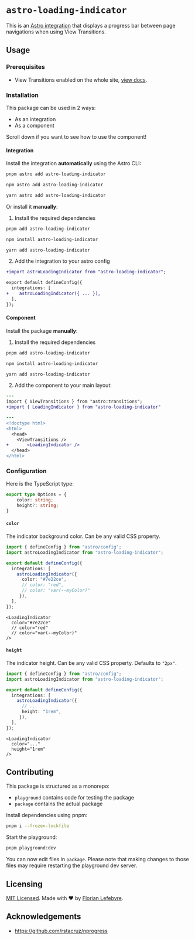 # `astro-loading-indicator`

This is an [Astro integration](https://docs.astro.build/en/guides/integrations-guide/) that displays a progress bar between page navigations when using View Transitions.

## Usage

### Prerequisites

- View Transitions enabled on the whole site, [view docs](https://docs.astro.build/en/guides/view-transitions/#full-site-view-transitions-spa-mode).

### Installation

This package can be used in 2 ways:

- As an integration
- As a component

Scroll down if you want to see how to use the component!

#### Integration

Install the integration **automatically** using the Astro CLI:

```bash
pnpm astro add astro-loading-indicator
```

```bash
npm astro add astro-loading-indicator
```

```bash
yarn astro add astro-loading-indicator
```

Or install it **manually**:

1. Install the required dependencies

```bash
pnpm add astro-loading-indicator
```

```bash
npm install astro-loading-indicator
```

```bash
yarn add astro-loading-indicator
```

2. Add the integration to your astro config

```diff
+import astroLoadingIndicator from "astro-loading-indicator";

export default defineConfig({
  integrations: [
+    astroLoadingIndicator({ ... }),
  ],
});
```

#### Component

Install the package **manually**:

1. Install the required dependencies

```bash
pnpm add astro-loading-indicator
```

```bash
npm install astro-loading-indicator
```

```bash
yarn add astro-loading-indicator
```

2. Add the component to your main layout:

```diff
---
import { ViewTransitions } from "astro:transitions";
+import { LoadingIndicator } from "astro-loading-indicator"

---
<!doctype html>
<html>
  <head>
  	<ViewTransitions />
+		<LoadingIndicator />
  </head>
</html>
```

### Configuration

Here is the TypeScript type:

```ts
export type Options = {
    color: string;
    height?: string;
}
```

#### `color`

The indicator background color. Can be any valid CSS property.

```ts
import { defineConfig } from "astro/config";
import astroLoadingIndicator from "astro-loading-indicator";

export default defineConfig({
  integrations: [
    astroLoadingIndicator({ 
      color: "#7e22ce",
      // color: "red",
      // color: "var(--myColor)"
     }),
  ],
});
```

```tsx
<LoadingIndicator
  color="#7e22ce"
  // color="red"
  // color="var(--myColor)"
/>
```

#### `height`

The indicator height. Can be any valid CSS property. Defaults to `"2px"`.

```ts
import { defineConfig } from "astro/config";
import astroLoadingIndicator from "astro-loading-indicator";

export default defineConfig({
  integrations: [
    astroLoadingIndicator({
      // ...
      height: "1rem",
     }),
  ],
});
```

```tsx
<LoadingIndicator
  color="..."
  height="1rem"
/>
```

## Contributing

This package is structured as a monorepo:

- `playground` contains code for testing the package
- `package` contains the actual package

Install dependencies using pnpm: 

```bash
pnpm i --frozen-lockfile
```

Start the playground:

```bash
pnpm playground:dev
```

You can now edit files in `package`. Please note that making changes to those files may require restarting the playground dev server.

## Licensing

[MIT Licensed](https://github.com/florian-lefebvre/astro-loading-indicator/blob/main/LICENSE). Made with ❤️ by [Florian Lefebvre](https://github.com/florian-lefebvre).

## Acknowledgements

- https://github.com/rstacruz/nprogress
